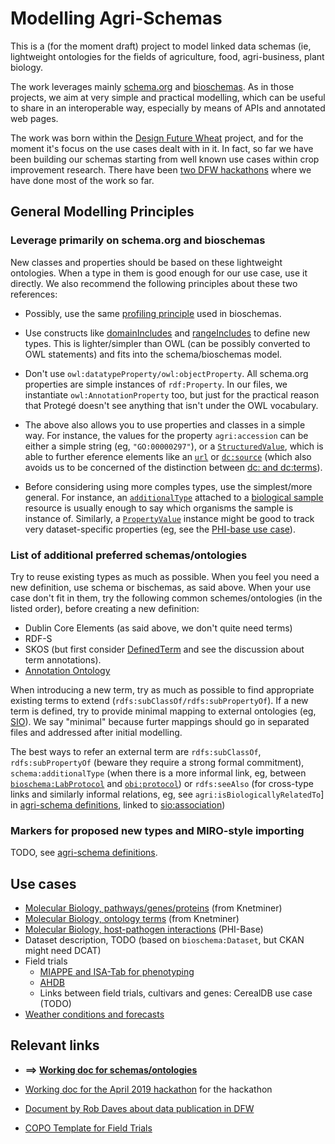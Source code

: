 # Modelling Agri-Schemas

This is a (for the moment draft) project to model linked data schemas (ie, lightweight ontologies for the fields of agriculture, food, agri-business, plant biology.

The work leverages mainly [schema.org](https://schema.org/) and [bioschemas](https://bioschemas.org/). As in those projects, we aim at very simple and practical modelling, which can be useful to share in an interoperable way, especially by means of APIs and annotated web pages.

The work was born within the [Design Future Wheat](https://designingfuturewheat.org.uk/) project, and for the moment it's focus on the use cases dealt with in it. In fact, so far we have been building our schemas starting from well known use cases within crop improvement research. There have been [two DFW hackathons](201904-dfw-hackathon) where we have done most of the work so far.


## General Modelling Principles

### Leverage primarily on schema.org and bioschemas 

New classes and properties should be based on these lightweight ontologies. When a type in them is good enough for our use case, use it directly. We also recommend the following principles about these two references:

  * Possibly, use the same [profiling principle](https://bioschemas.gitbook.io/training-portal/) used in bioschemas.  

  * Use constructs like [domainIncludes](https://schema.org/domainIncludes) and [rangeIncludes](https://schema.org/rangeIncludes) to define new types. This is lighter/simpler than OWL (can be possibly converted to OWL statements) and fits into the schema/bioschemas model.  

  * Don't use `owl:datatypeProperty/owl:objectProperty`. All schema.org properties are simple instances of `rdf:Property`. In our files, we instantiate `owl:AnnotationProperty` too, but just for the practical reason that Protegé doesn't see anything that isn't under the OWL vocabulary.  

  * The above also allows you to use properties and classes in a simple way. For instance, the
  values for the property `agri:accession` can be either a simple string (eg, `"GO:00000297"`), 
  or a [`StructuredValue`](https://schema.org/StructuredValue), which is able to further eference 
  elements like an [`url`](https://schema.org/url)
  or [`dc:source`](http://purl.org/dc/elements/1.1/source) (which also avoids us to be concerned 
  of the distinction between [dc: and dc:terms](https://stackoverflow.com/questions/47519315)).  

  * Before considering using more comples types, use the simplest/more general. For instance, an 
  [`additionalType`](https://schema.org/additionalType) attached to a [biological sample](https://bioschemas.org/types/Sample/) resource is usually enough to say which organisms the sample is instance of. Similarly, a [`PropertyValue`](https://schema.org/PropertyValue) instance might be good to track very dataset-specific properties (eg, see the [PHI-base use case](drafts/201904-dfw-hackathon/phi-base-use-case.ttl)).


### List of additional preferred schemas/ontologies

Try to reuse existing types as much as possible. When you feel you need a new definition, use schema or bischemas, as said above. When your use case don't fit in them, try the following common schemes/ontologies (in the listed order), before creating a new definition: 

* Dublin Core Elements (as said above, we don't quite need terms)
* RDF-S
* SKOS (but first consider [DefinedTerm](https://schema.org/DefinedTerm) and see the discussion about term annotations).
* [Annotation Ontology](https://www.w3.org/TR/annotation-vocab/)

When introducing a new term, try as much as possible to find appropriate existing terms to extend 
(`rdfs:subClassOf/rdfs:subPropertyOf`). If a new term is defined, try to provide minimal mapping 
to external ontologies (eg, [SIO](https://bioportal.bioontology.org/ontologies/SIO)). We say 
"minimal" because furter mappings should go in separated files and addressed after initial 
modelling.  

The best ways to refer an external term are `rdfs:subClassOf`, `rdfs:subPropertyOf` 
(beware they require a strong formal commitment),  `schema:additionalType` (when there is a more 
informal link, eg, between [`bioschema:LabProtocol`](http://bioschemas.org/LabProtocol) and 
[`obi:protocol`](http://purl.obolibrary.org/obo/OBI_0000272)) or `rdfs:seeAlso` (for cross-type 
links and similarly informal relations, eg, see `agri:isBiologicallyRelatedTo`] in [agri-schema definitions](drafts/201904-dfw-hackathon/agri-schema.ttl), linked 
to [sio:association](http://semanticscience.org/resource/SIO_000897))

### Markers for proposed new types and MIRO-style importing

TODO, see [agri-schema definitions](drafts/201904-dfw-hackathon/agri-schema.ttl).


## Use cases

  * [Molecular Biology, pathways/genes/proteins](biomol-use-case.ttl) (from Knetminer)
  * [Molecular Biology, ontology terms](ontology-use-case.ttl) (from Knetminer)
  * [Molecular Biology, host-pathogen interactions](phi-base-use-case.ttl) (PHI-Base)
  * Dataset description, TODO (based on `bioschema:Dataset`, but CKAN might need DCAT)
  * Field trials
    * [MIAPPE and ISA-Tab for phenotyping](miappe-use-case)
    * [AHDB](ahdb-use-cse.md)
    * Links between field trials, cultivars and genes: CerealDB use case (TODO)
  * [Weather conditions and forecasts](weather-use-case.md)


## Relevant links

  * **==> [Working doc for schemas/ontologies](https://docs.google.com/document/d/15yMoJDvVEE-mDQgIUY-l1foTb35Qp_qsMIgReyP5VoQ/edit)**
  
  * [Working doc for the April 2019 hackathon](https://docs.google.com/document/d/1xzUyJMfBL7Prq8Whgp81ktoLLMisC5_3BfdZdEHO8Lg/edit#) for the hackathon
  
  * [Document by Rob Daves about data publication in DFW](https://docs.google.com/document/d/1ZEN3lHnzVIBshnLspH8ZTq4eVu2pu4JQDayhqr1qdNM/edit#)
  
  * [COPO Template for Field Trials](https://docs.google.com/spreadsheets/d/1vb0UyEFSyXVoxPG-egrMyw6K8SfL6MMDccgWYaHuGwM/edit?usp=sharing)

